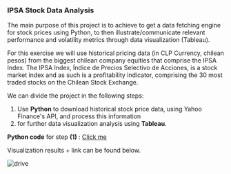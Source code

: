 ### IPSA Stock Data Analysis

The main purpose of this project is to achieve to get a data fetching engine for stock prices using Python, to then illustrate/communicate relevant performance and volatility metrics through data visualization (Tableau).

For this exercise we will use historical pricing data (in CLP Currency, chilean pesos) from the biggest chilean company equities that comprise the IPSA Index. The IPSA Index, Índice de Precios Selectivo de Acciones, is a stock market index and as such is a profitability indicator, comprising the 30 most traded stocks on the Chilean Stock Exchange.

We can divide the project in the following steps:

1. Use **Python** to download historical stock price data, using Yahoo Finance's API, and process this information
2. for further data visualization analysis using **Tableau**.

**Python code** for step **(1)** : [Click me](https://github.com/FedericoValenciaNaranjo/Projects/blob/main/IPSA%20Stock%20Data%20Analysis/API%20data%20download%20and%20processing%20-%20Python.ipynb)

Visualization results + link can be found below.

![drive](https://drive.google.com/file/d/1LA44mzFYgsEl2Vd0uk_XHtZlcEAWYPHD/view?usp=drive_link)
